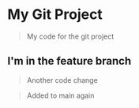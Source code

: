 # My Git Project

> My code for the git project

## I'm in the feature branch

> Another code change

> Added to main again
